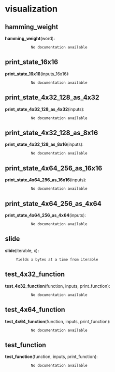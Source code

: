 visualization
==============



hamming_weight
--------------

**hamming_weight**(word):

				No documentation available


print_state_16x16
--------------

**print_state_16x16**(inputs_16x16):

				No documentation available


print_state_4x32_128_as_4x32
--------------

**print_state_4x32_128_as_4x32**(inputs):

				No documentation available


print_state_4x32_128_as_8x16
--------------

**print_state_4x32_128_as_8x16**(inputs):

				No documentation available


print_state_4x64_256_as_16x16
--------------

**print_state_4x64_256_as_16x16**(inputs):

				No documentation available


print_state_4x64_256_as_4x64
--------------

**print_state_4x64_256_as_4x64**(inputs):

				No documentation available


slide
--------------

**slide**(iterable, x):

		 Yields x bytes at a time from iterable 


test_4x32_function
--------------

**test_4x32_function**(function, inputs, print_function):

				No documentation available


test_4x64_function
--------------

**test_4x64_function**(function, inputs, print_function):

				No documentation available


test_function
--------------

**test_function**(function, inputs, print_function):

				No documentation available
